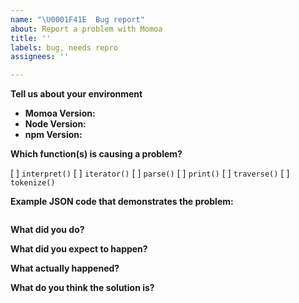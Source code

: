 ```yaml
---
name: "\U0001F41E  Bug report"
about: Report a problem with Momoa
title: ''
labels: bug, needs repro
assignees: ''

---
```


**Tell us about your environment**

* **Momoa Version:**
* **Node Version:**
* **npm Version:**

**Which function(s) is causing a problem?**

[ ] `interpret()`
[ ] `iterator()`
[ ] `parse()`
[ ] `print()`
[ ] `traverse()`
[ ] `tokenize()`

**Example JSON code that demonstrates the problem:**

```json

```

**What did you do?**


**What did you expect to happen?**


**What actually happened?**


**What do you think the solution is?**
